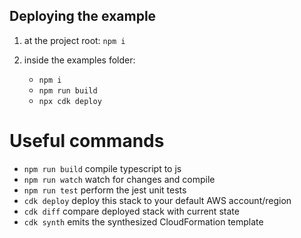 ## Deploying the example

1. at the project root: `npm i`
2. inside the examples folder:

   - `npm i`
   - `npm run build`
   - `npx cdk deploy`

# Useful commands

- `npm run build` compile typescript to js
- `npm run watch` watch for changes and compile
- `npm run test` perform the jest unit tests
- `cdk deploy` deploy this stack to your default AWS account/region
- `cdk diff` compare deployed stack with current state
- `cdk synth` emits the synthesized CloudFormation template
